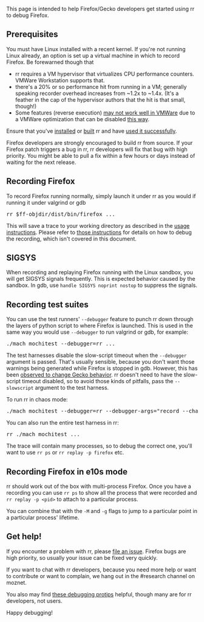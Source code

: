 This page is intended to help Firefox/Gecko developers get started using rr to debug Firefox.

## Prerequisites

You must have Linux installed with a recent kernel. If you're not running Linux already, an option is set up a virtual machine in which to record Firefox.  Be forewarned though that

* rr requires a VM hypervisor that virtualizes CPU performance counters.  VMWare Workstation supports that.
* there's a 20% or so performance hit from running in a VM; generally speaking recorder overhead increases from ~1.2x to ~1.4x.  (It's a feather in the cap of the hypervisor authors that the hit is that small, though!)
* Some features (reverse execution) [may not work well in VMWare](http://robert.ocallahan.org/2014/09/vmware-cpuid-conditional-branch.html) due to a VMWare optimization that can be disabled [this way](http://robert.ocallahan.org/2015/11/rr-in-vmware-solved.html).

Ensure that you've [installed](http://rr-project.org/) or [built](https://github.com/mozilla/rr/wiki/Building-And-Installing) rr and have [used it successfully](https://github.com/mozilla/rr/wiki/Usage).

Firefox developers are strongly encouraged to build rr from source.  If your Firefox patch triggers a bug in rr, rr developers will fix that bug with high priority.  You might be able to pull a fix within a few hours or days instead of waiting for the next release.

## Recording Firefox

To record Firefox running normally, simply launch it under rr as you would if running it under valgrind or gdb
<pre>
rr $ff-objdir/dist/bin/firefox ...
</pre>
This will save a trace to your working directory as described in the [usage instructions](https://github.com/mozilla/rr/wiki/Usage).  Please refer to [those instructions](https://github.com/mozilla/rr/wiki/Usage) for details on how to debug the recording, which isn't covered in this document.

## SIGSYS

When recording and replaying Firefox running with the Linux sandbox, you will get SIGSYS signals frequently. This is expected behavior caused by the sandbox. In gdb, use `handle SIGSYS noprint nostop` to suppress the signals.

## Recording test suites

You can use the test runners' `--debugger` feature to punch rr down through the layers of python script to where Firefox is launched.  This is used in the same way you would use `--debugger` to run valgrind or gdb, for example:
<pre>
./mach mochitest --debugger=rr ...
</pre>

The test harnesses disable the slow-script timeout when the `--debugger` argument is passed.  That's usually sensible, because you don't want those warnings being generated while Firefox is stopped in gdb.  However, this has been [observed to change Gecko behavior](https://bugzilla.mozilla.org/show_bug.cgi?id=986673).  rr doesn't need to have the slow-script timeout disabled, so to avoid those kinds of pitfalls, pass the `--slowscript` argument to the test harness.

To run rr in chaos mode:
<pre>
./mach mochitest --debugger=rr --debugger-args="record --chaos"
</pre>

You can also run the entire test harness in rr:
<pre>
rr ./mach mochitest ...
</pre>
The trace will contain many processes, so to debug the correct one, you'll want to use `rr ps` or `rr replay -p firefox` etc.

## Recording Firefox in e10s mode

rr should work out of the box with multi-process Firefox. Once you have a recording you can use `rr ps` to show all the process that were recorded and `rr replay -p <pid>` to attach to a particular process.

You can combine that with the `-M` and `-g` flags to jump to a particular point in a particular process' lifetime.

## Get help!

If you encounter a problem with rr, please [file an issue](https://github.com/mozilla/rr/issues).  Firefox bugs are high priority, so usually your issue can be fixed very quickly.

If you want to chat with rr developers, because you need more help or want to contribute or want to complain, we hang out in the #research channel on moznet.

You also may find [these debugging protips](https://github.com/mozilla/rr/wiki/Debugging-protips) helpful, though many are for rr developers, not users.

Happy debugging!